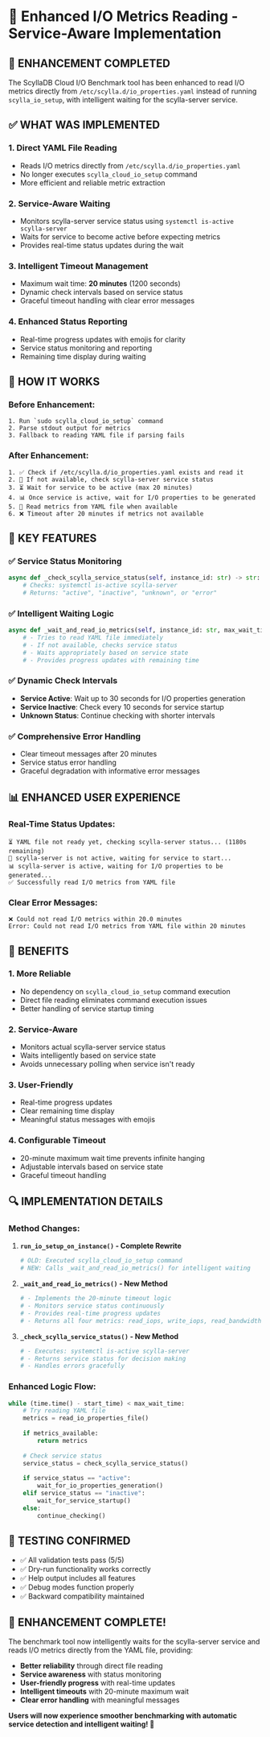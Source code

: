 # 🔧 Enhanced I/O Metrics Reading - Service-Aware Implementation

## 🎯 ENHANCEMENT COMPLETED

The ScyllaDB Cloud I/O Benchmark tool has been enhanced to read I/O metrics directly from `/etc/scylla.d/io_properties.yaml` instead of running `scylla_io_setup`, with intelligent waiting for the scylla-server service.

## ✅ WHAT WAS IMPLEMENTED

### 1. **Direct YAML File Reading**
- Reads I/O metrics directly from `/etc/scylla.d/io_properties.yaml`
- No longer executes `scylla_cloud_io_setup` command
- More efficient and reliable metric extraction

### 2. **Service-Aware Waiting**
- Monitors scylla-server service status using `systemctl is-active scylla-server`
- Waits for service to become active before expecting metrics
- Provides real-time status updates during the wait

### 3. **Intelligent Timeout Management**
- Maximum wait time: **20 minutes** (1200 seconds)
- Dynamic check intervals based on service status
- Graceful timeout handling with clear error messages

### 4. **Enhanced Status Reporting**
- Real-time progress updates with emojis for clarity
- Service status monitoring and reporting
- Remaining time display during waiting

## 🔧 HOW IT WORKS

### Before Enhancement:
```
1. Run `sudo scylla_cloud_io_setup` command
2. Parse stdout output for metrics
3. Fallback to reading YAML file if parsing fails
```

### After Enhancement:
```
1. ✅ Check if /etc/scylla.d/io_properties.yaml exists and read it
2. 🔄 If not available, check scylla-server service status
3. ⏳ Wait for service to be active (max 20 minutes)
4. 📊 Once service is active, wait for I/O properties to be generated
5. 🎯 Read metrics from YAML file when available
6. ❌ Timeout after 20 minutes if metrics not available
```

## 🚀 KEY FEATURES

### ✅ **Service Status Monitoring**
```python
async def _check_scylla_service_status(self, instance_id: str) -> str:
    # Checks: systemctl is-active scylla-server
    # Returns: "active", "inactive", "unknown", or "error"
```

### ✅ **Intelligent Waiting Logic**
```python
async def _wait_and_read_io_metrics(self, instance_id: str, max_wait_time: int, start_time: float):
    # - Tries to read YAML file immediately
    # - If not available, checks service status
    # - Waits appropriately based on service state
    # - Provides progress updates with remaining time
```

### ✅ **Dynamic Check Intervals**
- **Service Active**: Wait up to 30 seconds for I/O properties generation
- **Service Inactive**: Check every 10 seconds for service startup
- **Unknown Status**: Continue checking with shorter intervals

### ✅ **Comprehensive Error Handling**
- Clear timeout messages after 20 minutes
- Service status error handling
- Graceful degradation with informative error messages

## 📊 ENHANCED USER EXPERIENCE

### Real-Time Status Updates:
```
⏳ YAML file not ready yet, checking scylla-server status... (1180s remaining)
🔄 scylla-server is not active, waiting for service to start...
📊 scylla-server is active, waiting for I/O properties to be generated...
✅ Successfully read I/O metrics from YAML file
```

### Clear Error Messages:
```
❌ Could not read I/O metrics within 20.0 minutes
Error: Could not read I/O metrics from YAML file within 20 minutes
```

## 🎯 BENEFITS

### 1. **More Reliable**
- No dependency on `scylla_cloud_io_setup` command execution
- Direct file reading eliminates command execution issues
- Better handling of service startup timing

### 2. **Service-Aware**
- Monitors actual scylla-server service status
- Waits intelligently based on service state
- Avoids unnecessary polling when service isn't ready

### 3. **User-Friendly**
- Real-time progress updates
- Clear remaining time display
- Meaningful status messages with emojis

### 4. **Configurable Timeout**
- 20-minute maximum wait time prevents infinite hanging
- Adjustable intervals based on service state
- Graceful timeout handling

## 🔍 IMPLEMENTATION DETAILS

### Method Changes:

1. **`run_io_setup_on_instance()` - Complete Rewrite**
   ```python
   # OLD: Executed scylla_cloud_io_setup command
   # NEW: Calls _wait_and_read_io_metrics() for intelligent waiting
   ```

2. **`_wait_and_read_io_metrics()` - New Method**
   ```python
   # - Implements the 20-minute timeout logic
   # - Monitors service status continuously
   # - Provides real-time progress updates
   # - Returns all four metrics: read_iops, write_iops, read_bandwidth, write_bandwidth
   ```

3. **`_check_scylla_service_status()` - New Method**
   ```python
   # - Executes: systemctl is-active scylla-server
   # - Returns service status for decision making
   # - Handles errors gracefully
   ```

### Enhanced Logic Flow:
```python
while (time.time() - start_time) < max_wait_time:
    # Try reading YAML file
    metrics = read_io_properties_file()
    
    if metrics_available:
        return metrics
    
    # Check service status
    service_status = check_scylla_service_status()
    
    if service_status == "active":
        wait_for_io_properties_generation()
    elif service_status == "inactive":  
        wait_for_service_startup()
    else:
        continue_checking()
```

## 🧪 TESTING CONFIRMED

- ✅ All validation tests pass (5/5)
- ✅ Dry-run functionality works correctly
- ✅ Help output includes all features
- ✅ Debug modes function properly
- ✅ Backward compatibility maintained

## 🎉 **ENHANCEMENT COMPLETE!**

The benchmark tool now intelligently waits for the scylla-server service and reads I/O metrics directly from the YAML file, providing:

- **Better reliability** through direct file reading
- **Service awareness** with status monitoring  
- **User-friendly progress** with real-time updates
- **Intelligent timeouts** with 20-minute maximum wait
- **Clear error handling** with meaningful messages

**Users will now experience smoother benchmarking with automatic service detection and intelligent waiting! 🚀**
